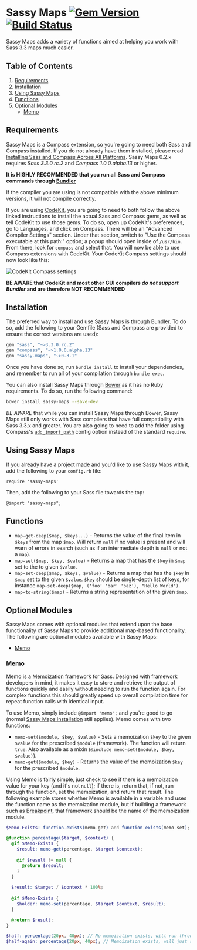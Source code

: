 # Sassy Maps [![Gem Version](https://badge.fury.io/rb/sassy-maps.png)](http://badge.fury.io/rb/sassy-maps) [![Build Status](https://travis-ci.org/Team-Sass/Sassy-Maps.png?branch=0.x.x)](https://travis-ci.org/Team-Sass/Sassy-Maps)
Sassy Maps adds a variety of functions aimed at helping you work with Sass 3.3 maps much easier.

## Table of Contents

1. [Requirements](#requirements)
2. [Installation](#installation)
3. [Using Sassy Maps](#using-sassy-maps)
4. [Functions](#functions)
5. [Optional Modules](#optional-modules)
	* [Memo](#memo)

## Requirements

Sassy Maps is a Compass extension, so you're going to need both Sass and Compass installed. If you do not already have them installed, please read [Installing Sass and Compass Across All Platforms](http://snugug.com/musings/installing-sass-and-compass-across-all-platform). Sassy Maps 0.2.x requires *Sass 3.3.0.rc.2* and *Compass 1.0.0.alpha.13* or higher.

**It is HIGHLY RECOMMENDED that you run all Sass and Compass commands through [Bundler](http://bundler.io/)**

If the compiler you are using is not compatible with the above minimum versions, it will not compile correctly.

If you are using [CodeKit](http://incident57.com/codekit/), you are going to need to both follow the above linked instructions to install the actual Sass and Compass gems, as well as tell CodeKit to use those gems. To do so, open up CodeKit's preferences, go to Languages, and click on Compass. There will be an "Advanced Compiler Settings" section. Under that section, switch to "Use the Compass executable at this path:" option; a popup should open inside of `/usr/bin`. From there, look for `compass` and select that. You will now be able to use Compass extensions with CodeKit. Your CodeKit Compass settings should now look like this:

![CodeKit Compass settings](http://f.cl.ly/items/320z0n1b1b2Q2Q0P351R/Screen%20Shot%202013-04-03%20at%202.14.30%20PM.png)

**BE AWARE that CodeKit and most other GUI compilers *do not support Bundler* and are therefore NOT RECOMMENDED**

## Installation

The preferred way to install and use Sassy Maps is through Bundler. To do so, add the following to your Gemfile (Sass and Compass are provided to ensure the correct versions are used):

```ruby
gem "sass", "~>3.3.0.rc.2"
gem "compass", "~>1.0.0.alpha.13"
gem "sassy-maps", "~>0.3.1"
```

Once you have done so, run `bundle install` to install your dependencies, and remember to run all of your compilation through `bundle exec`.

You can also install Sassy Maps through [Bower](http://bower.io/) as it has no Ruby requirements. To do so, run the following command:

```bash
bower install sassy-maps --save-dev
```

*BE AWARE* that while you can install Sassy Maps through Bower, Sassy Maps still only works with Sass compilers that have full compatibility with Sass 3.3.x and greater. You are also going to need to add the folder using Compass's [`add_import_path`](http://compass-style.org/help/tutorials/configuration-reference/) config option instead of the standard `require`.

## Using Sassy Maps

If you already have a project made and you'd like to use Sassy Maps with it, add the following to your `config.rb` file:

`require 'sassy-maps'`

Then, add the following to your Sass file towards the top:

`@import "sassy-maps";`

## Functions

* `map-get-deep($map, $keys...)` - Returns the value of the final item in `$keys` from the map `$map`. Will return `null` if no value is present and will warn of errors in search (such as if an intermediate depth is `null` or not a `map`).
* `map-set($map, $key, $value)` - Returns a map that has the `$key` in `$map` set to the to given `$value`.
* `map-set-deep($map, $keys, $value)` - Returns a map that has the `$key` in `$map` set to the given `$value`. `$key` should be single-depth list of keys, for instance `map-set-deep($map, ('foo' 'bar' 'baz'), "Hello World")`.
* `map-to-string($map)` - Returns a string representation of the given `$map`.


## Optional Modules

Sassy Maps comes with optional modules that extend upon the base functionality of Sassy Maps to provide additional map-based functionality. The following are optional modules available with Sassy Maps:

* [Memo](#memo)

### Memo

Memo is a [Memoization](http://en.wikipedia.org/wiki/Memoization) framework for Sass. Designed with framework developers in mind, it makes it easy to store and retrieve the output of functions quickly and easily without needing to run the function again. For complex functions this should greatly speed up overall compilation time for repeat function calls with identical input.

To use Memo, simply include `@import "memo";` and you're good to go (normal [Sassy Maps installation](#installation) still applies). Memo comes with two functions:

* `memo-set($module, $key, $value)` - Sets a memoization `$key` to the given `$value` for the prescribed `$module` (framework). The function will return `true`. Also available as a mixin (`@include memo-set($module, $key, $value)`).
* `memo-get($module, $key)` - Returns the value of the memoization `$key` for the prescribed `$module`.

Using Memo is fairly simple, just check to see if there is a memoization value for your key (and it's not `null`); if there is, return that, if not, run through the function, set the memoization, and return that result. The following example stores whether Memo is available in a variable and uses the function name as the memoization module, but if building a framework such as [Breakpoint](http://github.com/team-sass/breakpoint), that framework should be the name of the memoization module.

```scss
$Memo-Exists: function-exists(memo-get) and function-exists(memo-set);

@function percentage($target, $context) {
  @if $Memo-Exists {
    $result: memo-get(percentage, $target $context);
    
    @if $result != null {
      @return $result;
    }
  }
  
  $result: $target / $context * 100%;
    
  @if $Memo-Exists {
    $holder: memo-set(percentage, $target $context, $result);
  }

  @return $result;
}

$half: percentage(20px, 40px); // No memoization exists, will run through the function
$half-again: percentage(20px, 40px); // Memoization exists, will just return that result
```
